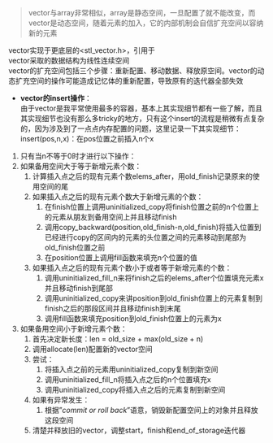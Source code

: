 > vector与array非常相似，array是静态空间，一旦配置了就不能改变，而vector是动态空间，随着元素的加入，它的内部机制会自信扩充空间以容纳新的元素
>   
vector实现于更底层的<stl_vector.h>，引用于<vector>  
vector采取的数据结构为线性连续空间  
vector的扩充空间包括三个步骤：重新配置、移动数据、释放原空间。vector的动态扩充空间的操作可能造成记忆体的重新配置，导致原有的迭代器全部失效  
- **vector的insert操作**：  
由于vector是我平常使用最多的容器，基本上其实现细节都有一些了解，而且其实现细节也没有那么多tricky的地方，只有这个insert的流程是稍微有点复杂的，因为涉及到了一点点内存配置的问题，这里记录一下其实现细节：  
insert(pos,n,x)：在pos位置之前插入n个x  
1. 只有当n不等于0时才进行以下操作：
2. 如果备用空间大于等于新增元素个数：
    1. 计算插入点之后的现有元素个数elems_after，用old_finish记录原来的使用空间的尾
    2. 如果插入点之后的现有元素个数大于新增元素的个数：
        1. 在finish位置上调用uninitialized_copy将finish位置之前的n个位置上的元素从朋友到备用空间上并且移动finish
        2. 调用copy_backward(position,old_finish-n,old_finish)将插入位置到已经进行copy的区间内的元素的头位置之间的元素移动到尾部为old_finish位置之前
        3. 在position位置上调用fill函数来填充n个位置的值
    3. 如果插入点之后的现有元素个数小于或者等于新增元素的个数：
        1. 调用uninitialized_fill_n来将finish之后的elems_after个位置填充元素x并且移动finish到尾部
        2. 调用uninitialized_copy来讲position到old_finish位置上的元素复制到finish之后的那段区间并且移动finish到末尾
        3. 调用fill函数来填充position到old_finish位置上的元素为x
3. 如果备用空间小于新增元素个数：
    1. 首先决定新长度：len = old_size + max(old_size + n)
    2. 调用allocate(len)配置新的vector空间
    3. 尝试：
        1. 将插入点之前的元素用uninitialized_copy复制到新空间
        2. 调用uninitialized_fill_n将插入点之后的n个位置填充x
        3. 调用uninitialized_copy将插入点之后的元素复制到新空间
    4. 如果有异常发生：
        1. 根据”*commit or roll back*”语意，销毁新配置空间上的对象并且释放这段空间
    5. 清楚并释放旧的vector，调整start，finish和end_of_storage迭代器